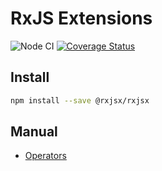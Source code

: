 # RxJS Extensions
![Node CI](https://github.com/rxjsx/rxjsx/workflows/Node.js%20CI/badge.svg)
[![Coverage Status](https://coveralls.io/repos/github/rxjsx/rxjsx/badge.svg?branch=aerabi/add-coverage)](https://coveralls.io/github/rxjsx/rxjsx?branch=aerabi/add-coverage)

## Install
```bash
npm install --save @rxjsx/rxjsx
```

## Manual
- [Operators](docs/operators/README.md)

